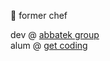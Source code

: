 :hocho: former chef

dev @ <a href="https://github.com/AbbaTek-Group/">abbatek group</a>
<br />alum @ <a href="https://www.get-coding.ca/">get coding</a>
